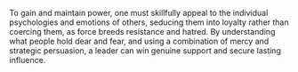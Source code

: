 To gain and maintain power, one must skillfully appeal to the individual psychologies and emotions of others, seducing them into loyalty rather than coercing them, as force breeds resistance and hatred. By understanding what people hold dear and fear, and using a combination of mercy and strategic persuasion, a leader can win genuine support and secure lasting influence.
